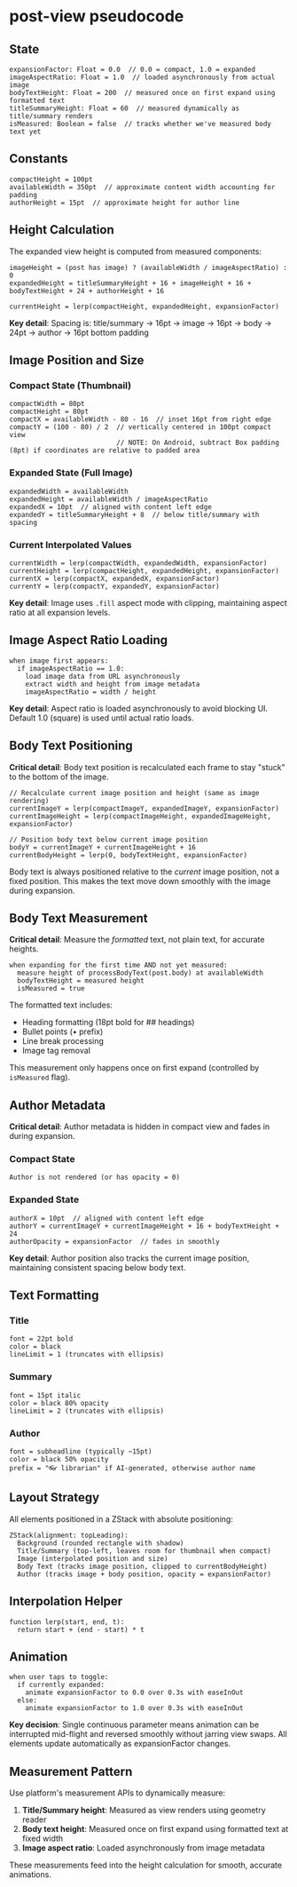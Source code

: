 # post-view pseudocode

## State

```
expansionFactor: Float = 0.0  // 0.0 = compact, 1.0 = expanded
imageAspectRatio: Float = 1.0  // loaded asynchronously from actual image
bodyTextHeight: Float = 200  // measured once on first expand using formatted text
titleSummaryHeight: Float = 60  // measured dynamically as title/summary renders
isMeasured: Boolean = false  // tracks whether we've measured body text yet
```

## Constants

```
compactHeight = 100pt
availableWidth = 350pt  // approximate content width accounting for padding
authorHeight = 15pt  // approximate height for author line
```

## Height Calculation

The expanded view height is computed from measured components:

```
imageHeight = (post has image) ? (availableWidth / imageAspectRatio) : 0
expandedHeight = titleSummaryHeight + 16 + imageHeight + 16 + bodyTextHeight + 24 + authorHeight + 16

currentHeight = lerp(compactHeight, expandedHeight, expansionFactor)
```

**Key detail**: Spacing is: title/summary → 16pt → image → 16pt → body → 24pt → author → 16pt bottom padding

## Image Position and Size

### Compact State (Thumbnail)
```
compactWidth = 80pt
compactHeight = 80pt
compactX = availableWidth - 80 - 16  // inset 16pt from right edge
compactY = (100 - 80) / 2  // vertically centered in 100pt compact view
                           // NOTE: On Android, subtract Box padding (8pt) if coordinates are relative to padded area
```

### Expanded State (Full Image)
```
expandedWidth = availableWidth
expandedHeight = availableWidth / imageAspectRatio
expandedX = 10pt  // aligned with content left edge
expandedY = titleSummaryHeight + 8  // below title/summary with spacing
```

### Current Interpolated Values
```
currentWidth = lerp(compactWidth, expandedWidth, expansionFactor)
currentHeight = lerp(compactHeight, expandedHeight, expansionFactor)
currentX = lerp(compactX, expandedX, expansionFactor)
currentY = lerp(compactY, expandedY, expansionFactor)
```

**Key detail**: Image uses `.fill` aspect mode with clipping, maintaining aspect ratio at all expansion levels.

## Image Aspect Ratio Loading

```
when image first appears:
  if imageAspectRatio == 1.0:
    load image data from URL asynchronously
    extract width and height from image metadata
    imageAspectRatio = width / height
```

**Key detail**: Aspect ratio is loaded asynchronously to avoid blocking UI. Default 1.0 (square) is used until actual ratio loads.

## Body Text Positioning

**Critical detail**: Body text position is recalculated each frame to stay "stuck" to the bottom of the image.

```
// Recalculate current image position and height (same as image rendering)
currentImageY = lerp(compactImageY, expandedImageY, expansionFactor)
currentImageHeight = lerp(compactImageHeight, expandedImageHeight, expansionFactor)

// Position body text below current image position
bodyY = currentImageY + currentImageHeight + 16
currentBodyHeight = lerp(0, bodyTextHeight, expansionFactor)
```

Body text is always positioned relative to the *current* image position, not a fixed position. This makes the text move down smoothly with the image during expansion.

## Body Text Measurement

**Critical detail**: Measure the *formatted* text, not plain text, for accurate heights.

```
when expanding for the first time AND not yet measured:
  measure height of processBodyText(post.body) at availableWidth
  bodyTextHeight = measured height
  isMeasured = true
```

The formatted text includes:
- Heading formatting (18pt bold for ## headings)
- Bullet points (• prefix)
- Line break processing
- Image tag removal

This measurement only happens once on first expand (controlled by `isMeasured` flag).

## Author Metadata

**Critical detail**: Author metadata is hidden in compact view and fades in during expansion.

### Compact State
```
Author is not rendered (or has opacity = 0)
```

### Expanded State
```
authorX = 10pt  // aligned with content left edge
authorY = currentImageY + currentImageHeight + 16 + bodyTextHeight + 24
authorOpacity = expansionFactor  // fades in smoothly
```

**Key detail**: Author position also tracks the current image position, maintaining consistent spacing below body text.

## Text Formatting

### Title
```
font = 22pt bold
color = black
lineLimit = 1 (truncates with ellipsis)
```

### Summary
```
font = 15pt italic
color = black 80% opacity
lineLimit = 2 (truncates with ellipsis)
```

### Author
```
font = subheadline (typically ~15pt)
color = black 50% opacity
prefix = "👓 librarian" if AI-generated, otherwise author name
```

## Layout Strategy

All elements positioned in a ZStack with absolute positioning:

```
ZStack(alignment: topLeading):
  Background (rounded rectangle with shadow)
  Title/Summary (top-left, leaves room for thumbnail when compact)
  Image (interpolated position and size)
  Body Text (tracks image position, clipped to currentBodyHeight)
  Author (tracks image + body position, opacity = expansionFactor)
```

## Interpolation Helper

```
function lerp(start, end, t):
  return start + (end - start) * t
```

## Animation

```
when user taps to toggle:
  if currently expanded:
    animate expansionFactor to 0.0 over 0.3s with easeInOut
  else:
    animate expansionFactor to 1.0 over 0.3s with easeInOut
```

**Key decision**: Single continuous parameter means animation can be interrupted mid-flight and reversed smoothly without jarring view swaps. All elements update automatically as expansionFactor changes.

## Measurement Pattern

Use platform's measurement APIs to dynamically measure:

1. **Title/Summary height**: Measured as view renders using geometry reader
2. **Body text height**: Measured once on first expand using formatted text at fixed width
3. **Image aspect ratio**: Loaded asynchronously from image metadata

These measurements feed into the height calculation for smooth, accurate animations.
